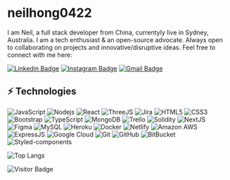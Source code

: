 # neilhong0422

I am Neil, a full stack developer from China, currentyly live in Sydney, Australia. I am a tech enthusiast & an open-source advocate. Always open to collaborating on projects and innovative/disruptive ideas. Feel free to connect with me here:

[![Linkedin Badge](https://img.shields.io/badge/-Neil-blue?style=flat-square&logo=Linkedin&logoColor=white&link=https://www.linkedin.com/in/anirudhemmadi/)](https://www.linkedin.com/in/neil-hong-ba89ba1b8/)
[![Instagram Badge](https://img.shields.io/badge/-Neil-purple?style=flat-square&logo=instagram&logoColor=white&link=https://instagram.com/kanna6501/)](https://www.instagram.com/memoriaa94/)
[![Gmail Badge](https://img.shields.io/badge/-neilhong0422@gmail.com-c14438?style=flat-square&logo=Gmail&logoColor=white&link=mailto:kanna6501@gmail.com)](mailto:neilhong0422@gmail.com)

## ⚡ Technologies

![JavaScript](https://img.shields.io/badge/-JavaScript-black?style=flat-square&logo=javascript)
![Nodejs](https://img.shields.io/badge/-Nodejs-black?style=flat-square&logo=Node.js)
![React](https://img.shields.io/badge/-React-black?style=flat-square&logo=react)
![ThreeJS](https://img.shields.io/badge/-ThreeJS-E34A86?style=flat-square&logo=three.js)
![Jira](https://img.shields.io/badge/-Jira-00599C?style=flat-square&logo=Jira)
![HTML5](https://img.shields.io/badge/-HTML5-E34F26?style=flat-square&logo=html5&logoColor=white)
![CSS3](https://img.shields.io/badge/-CSS3-1572B6?style=flat-square&logo=css3)
![Bootstrap](https://img.shields.io/badge/-Bootstrap-563D7C?style=flat-square&logo=bootstrap)
![TypeScript](https://img.shields.io/badge/-TypeScript-007ACC?style=flat-square&logo=typescript)
![MongoDB](https://img.shields.io/badge/-MongoDB-black?style=flat-square&logo=mongodb)
![Trello](https://img.shields.io/badge/-Trello-black?style=flat-square&logo=Trello)
![Solidity](https://img.shields.io/badge/-Solidity-005571?style=flat-square&logo=Solidity)
![NextJS](https://img.shields.io/badge/-NextJS-311C87?style=flat-square&logo=next.js)
![Figma](https://img.shields.io/badge/-Figma-336791?style=flat-square&logo=Figma)
![MySQL](https://img.shields.io/badge/-MySQL-black?style=flat-square&logo=mysql)
![Heroku](https://img.shields.io/badge/-Heroku-430098?style=flat-square&logo=heroku)
![Docker](https://img.shields.io/badge/-Docker-black?style=flat-square&logo=docker)
![Netlify](https://img.shields.io/badge/-Netlify-darkblue?style=flat-square&logo=Netlify)
![Amazon AWS](https://img.shields.io/badge/Amazon%20AWS-232F3E?style=flat-square&logo=amazon-aws)
![ExpressJS](https://img.shields.io/badge/ExpressJS-232F7E?style=flat-square&logo=express)
![Google Cloud](https://img.shields.io/badge/Google%20Cloud-black?style=flat-square&logo=google-cloud)
![Git](https://img.shields.io/badge/-Git-black?style=flat-square&logo=git)
![GitHub](https://img.shields.io/badge/-GitHub-181717?style=flat-square&logo=github)
![BitBucket](https://img.shields.io/badge/-BitBucket-darkblue?style=flat-square&logo=bitbucket)
![Styled-components](https://img.shields.io/badge/-Styled%20components-C51A4A?style=flat-square&logo=styled-components)

![Top Langs](https://github-readme-stats.vercel.app/api/top-langs/?username=Neil-Hong&hide=TeX&layout=compact)

![Visitor Badge](https://visitor-badge.laobi.icu/badge?page_id=Neil-Hong)

